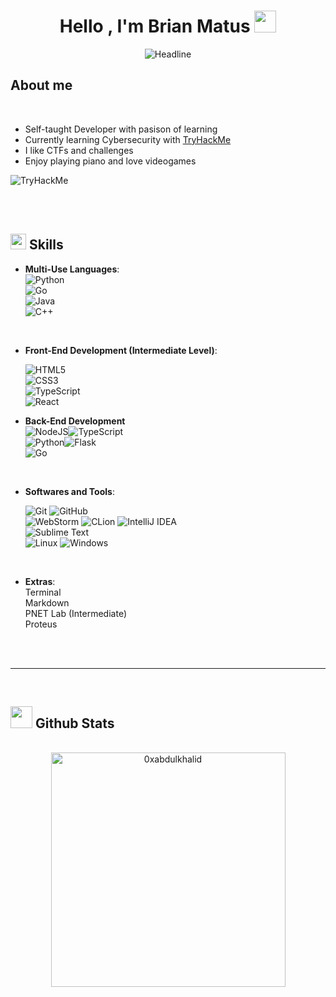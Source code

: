 
   
<h1 align="center">
	<b>Hello , I'm Brian Matus </b>
	<img src="https://media.giphy.com/media/hvRJCLFzcasrR4ia7z/giphy.gif" width="35">
</h1>

<!--  -->
<p align="center">
  <img src="https://readme-typing-svg.herokuapp.com?color=%236FDA44&size=32&center=true&vCenter=true&width=600&height=50&lines=Matusb42...&hearts;++;Computer+Science+Student;Cybersecurity+Begginer;Gamer+👾;Always+learning+new+stuff" alt="Headline" />
</p>


## <!-- Slow loading, image not showing<picture><img src = "https://raw.githubusercontent.com/brianmatus/brianmatus/main/about_me.gif" width = 50px></picture>-->  **About me**

<!--<picture> <img align="right" src="https://raw.githubusercontent.com/brianmatus/brianmatus/main/coding.gif" width = 250px></picture>-->

<br>

- Self-taught Developer with pasison of learning 
- Currently learning Cybersecurity with [TryHackMe](https://tryhackme.com/)
- I like CTFs and challenges 
- Enjoy playing piano and love videogames 

<img src="https://tryhackme-badges.s3.amazonaws.com/matusb42.png" alt="TryHackMe">


<br><br>

## <img src="https://media2.giphy.com/media/QssGEmpkyEOhBCb7e1/giphy.gif?cid=ecf05e47a0n3gi1bfqntqmob8g9aid1oyj2wr3ds3mg700bl&rid=giphy.gif" width ="25"><b> Skills</b>

<p align="center">

- **Multi-Use Languages**: <br>
  ![Python](https://img.shields.io/badge/Python%20-%2314354C.svg?style=for-the-badge&logo=python&logoColor=white)<br>
![Go](https://img.shields.io/badge/go-%2300ADD8.svg?style=for-the-badge&logo=go&logoColor=white)<br>
![Java](https://img.shields.io/badge/java-%23ED8B00.svg?style=for-the-badge&logo=openjdk&logoColor=white)<br>
![C++ ](https://img.shields.io/badge/C++%20-%2300599C.svg?style=for-the-badge&logo=c%2B%2B&logoColor=white)<br>
      
<br>   
    
- **Front-End Development (Intermediate Level)**:<br>

   ![HTML5](https://img.shields.io/badge/HTML5%20-%23E34F26.svg?style=for-the-badge&logo=html5&logoColor=white)<br>
 ![CSS3](https://img.shields.io/badge/CSS%20-%231572B6.svg?style=for-the-badge&logo=css3&logoColor=white)<br>
![TypeScript](https://img.shields.io/badge/typescript-%23007ACC.svg?style=for-the-badge&logo=typescript&logoColor=white)<br>
![React](https://img.shields.io/badge/react-%2320232a.svg?style=for-the-badge&logo=react&logoColor=%2361DAFB)<br>


- **Back-End Development**<br>
![NodeJS](https://img.shields.io/badge/node.js-6DA55F?style=for-the-badge&logo=node.js&logoColor=white)![TypeScript](https://img.shields.io/badge/typescript-%23007ACC.svg?style=for-the-badge&logo=typescript&logoColor=white)<br>
![Python](https://img.shields.io/badge/Python%20-%2314354C.svg?style=for-the-badge&logo=python&logoColor=white)![Flask](https://img.shields.io/badge/flask-%23000.svg?style=for-the-badge&logo=flask&logoColor=white)<br>
![Go](https://img.shields.io/badge/go-%2300ADD8.svg?style=for-the-badge&logo=go&logoColor=white)<br>
<br>

- **Softwares and Tools**:

    ![Git](https://img.shields.io/badge/git-%23F05033.svg?style=for-the-badge&logo=git&logoColor=white) ![GitHub](https://img.shields.io/badge/github-%23121011.svg?style=for-the-badge&logo=github&logoColor=white)<br>
![WebStorm](https://img.shields.io/badge/webstorm-143?style=for-the-badge&logo=webstorm&logoColor=white&color=black) ![CLion](https://img.shields.io/badge/CLion-black?style=for-the-badge&logo=clion&logoColor=white) ![IntelliJ IDEA](https://img.shields.io/badge/IntelliJIDEA-000000.svg?style=for-the-badge&logo=intellij-idea&logoColor=white)<br>
   ![Sublime Text](https://img.shields.io/badge/sublime_text-%23575757.svg?style=for-the-badge&logo=sublime-text&logoColor=important)<br>
   ![Linux](https://img.shields.io/badge/Linux-FCC624?style=for-the-badge&logo=linux&logoColor=black) ![Windows](https://img.shields.io/badge/Windows-0078D6?style=for-the-badge&logo=windows&logoColor=white)<br>
<br>

- **Extras**:<br>
  Terminal<br>
  Markdown<br>
  PNET Lab (Intermediate)<br>
  Proteus   


</p>

<br>
<br>

-----

<br>


## <img src="https://media.giphy.com/media/iY8CRBdQXODJSCERIr/giphy.gif" width="35"><b> Github Stats </b>
<br>

<div align="center">

<!--<img src="https://github-readme-stats-puce-ten-82.vercel.app/api?username=brianmatus&count_private=true&line_height=20&title_color=7A7ADB&icon_color=2234AE&text_color=D3D3D3&bg_color=0,000000,130F40" width="450"/>-->
<a href="https://github.com/brianmatus/">
  
  <img src="https://github-readme-stats-puce-ten-82.vercel.app/api/top-langs?username=brianmatus&count_private=true&show_icons=true&locale=en&layout=compact&line_height=20&title_color=7A7ADB&icon_color=2234AE&text_color=D3D3D3&bg_color=0,000000,130F40" width="375"  alt="0xabdulkhalid"/>

</a>
</div>
